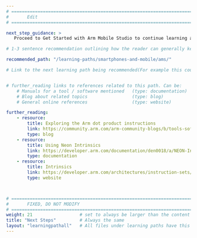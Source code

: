 ```yaml
---
# ================================================================================
#       Edit
# ================================================================================

next_step_guidance: >
   Proceed to Get Started with Arm Mobile Studio to continue learning about Android performance analysis.

# 1-3 sentence recommendation outlining how the reader can generally keep learning about these topics, and a specific explanation of why the next step is being recommended.

recommended_path: "/learning-paths/smartphones-and-mobile/ams/"

# Link to the next learning path being recommended(For example this could be /learning-paths/servers-and-cloud-computing/mongodb).


# further_reading links to references related to this path. Can be:
    # Manuals for a tool / software mentioned   (type: documentation)
    # Blog about related topics                 (type: blog)
    # General online references                 (type: website) 

further_reading:
    - resource:
        title: Exploring the Arm dot product instructions
        link: https://community.arm.com/arm-community-blogs/b/tools-software-ides-blog/posts/exploring-the-arm-dot-product-instructions
        type: blog
    - resource:
        title: Using Neon Intrinsics
        link: https://developer.arm.com/documentation/den0018/a/NEON-Intrinsics/Using-NEON-intrinsics
        type: documentation
    - resource:
        title: Intrinsics
        link: https://developer.arm.com/architectures/instruction-sets/intrinsics/
        type: website



# ================================================================================
#       FIXED, DO NOT MODIFY
# ================================================================================
weight: 21                  # set to always be larger than the content in this path, and one more than 'review'
title: "Next Steps"         # Always the same
layout: "learningpathall"   # All files under learning paths have this same wrapper
---
```

